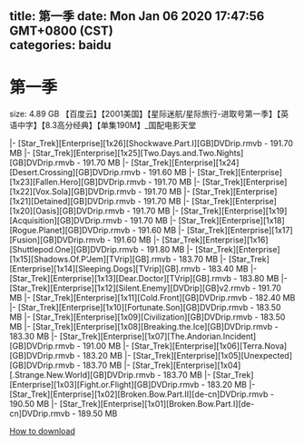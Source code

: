 
title: 第一季
date: Mon Jan 06 2020 17:47:56 GMT+0800 (CST)    
categories: baidu
---

# 第一季
size: 4.89 GB
 【百度云】【2001美国】【星际迷航/星际旅行-进取号第一季】【英语中字】【8.3高分经典】【单集190M】_国配电影天堂
 
|- [Star_Trek][Enterprise][1x26][Shockwave.Part.I][GB]DVDrip.rmvb - 191.70 MB
|- [Star_Trek][Enterprise][1x25][Two.Days.and.Two.Nights][GB]DVDrip.rmvb - 191.70 MB
|- [Star_Trek][Enterprise][1x24][Desert.Crossing][GB]DVDrip.rmvb - 191.60 MB
|- [Star_Trek][Enterprise][1x23][Fallen.Hero][GB]DVDrip.rmvb - 191.70 MB
|- [Star_Trek][Enterprise][1x22][Vox.Sola][GB]DVDrip.rmvb - 191.70 MB
|- [Star_Trek][Enterprise][1x21][Detained][GB]DVDrip.rmvb - 191.70 MB
|- [Star_Trek][Enterprise][1x20][Oasis][GB]DVDrip.rmvb - 191.70 MB
|- [Star_Trek][Enterprise][1x19][Acquisition][GB]DVDrip.rmvb - 191.70 MB
|- [Star_Trek][Enterprise][1x18][Rogue.Planet][GB]DVDrip.rmvb - 191.60 MB
|- [Star_Trek][Enterprise][1x17][Fusion][GB]DVDrip.rmvb - 191.60 MB
|- [Star_Trek][Enterprise][1x16][Shuttlepod.One][GB]DVDrip.rmvb - 191.80 MB
|- [Star_Trek][Enterprise][1x15][Shadows.Of.P&#39;Jem][TVrip][GB].rmvb - 183.70 MB
|- [Star_Trek][Enterprise][1x14][Sleeping.Dogs][TVrip][GB].rmvb - 183.40 MB
|- [Star_Trek][Enterprise][1x13][Dear.Doctor][TVrip][GB].rmvb - 183.80 MB
|- [Star_Trek][Enterprise][1x12][Silent.Enemy][DVDrip][GB]v2.rmvb - 191.70 MB
|- [Star_Trek][Enterprise][1x11][Cold.Front][GB]DVDrip.rmvb - 182.40 MB
|- [Star_Trek][Enterprise][1x10][Fortunate.Son][GB]DVDrip.rmvb - 183.50 MB
|- [Star_Trek][Enterprise][1x09][Civilization][GB]DVDrip.rmvb - 183.50 MB
|- [Star_Trek][Enterprise][1x08][Breaking.the.Ice][GB]DVDrip.rmvb - 183.30 MB
|- [Star_Trek][Enterprise][1x07][The.Andorian.Incident][GB]DVDrip.rmvb - 191.00 MB
|- [Star_Trek][Enterprise][1x06][Terra.Nova][GB]DVDrip.rmvb - 183.20 MB
|- [Star_Trek][Enterprise][1x05][Unexpected][GB]DVDrip.rmvb - 183.70 MB
|- [Star_Trek][Enterprise][1x04][.Strange.New.World][GB]DVDrip.rmvb - 183.70 MB
|- [Star_Trek][Enterprise][1x03][Fight.or.Flight][GB]DVDrip.rmvb - 183.20 MB
|- [Star_Trek][Enterprise][1x02][Broken.Bow.Part.II][de-cn]DVDrip.rmvb - 190.50 MB
|- [Star_Trek][Enterprise][1x01][Broken.Bow.Part.I][de-cn]DVDrip.rmvb - 189.50 MB

[How to download](https://bpcam.bemobtrk.com/go/2ceec3aa-1ca2-46d6-b9ff-aaa5c184517c?jno=1246)